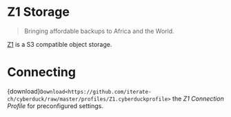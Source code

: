 Z1 Storage
====

> Bringing affordable backups to Africa and the World.

[Z1](https://www.z1storage.com/) is a S3 compatible object storage.

# Connecting

{download}`Download<https://github.com/iterate-ch/cyberduck/raw/master/profiles/Z1.cyberduckprofile>` the *Z1 Connection Profile* for preconfigured settings.